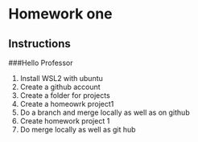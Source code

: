# Homework one
## Instructions
###Hello Professor
1. Install WSL2 with ubuntu
2. Create a github account
3. Create a folder for projects
4. Create a homeowrk project1
5. Do a branch and merge locally as well as on github
6. Create homework project 1
7. Do merge locally as well as git hub
